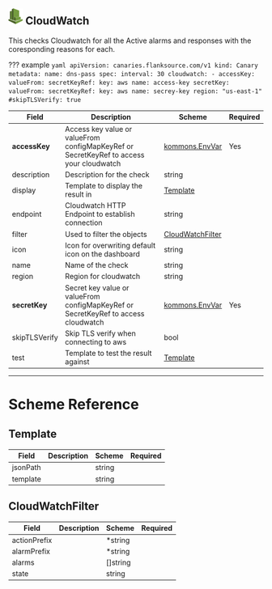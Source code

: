 ## <img src='https://raw.githubusercontent.com/flanksource/flanksource-ui/main/src/icons/cloudwatch.svg' style='height: 32px'/> CloudWatch

This checks Cloudwatch for all the Active alarms and responses with the coresponding reasons for each. 

??? example
     ```yaml
     apiVersion: canaries.flanksource.com/v1
     kind: Canary
     metadata:
       name: dns-pass
     spec:
       interval: 30
       cloudwatch:
         - accessKey:
             valueFrom:
               secretKeyRef:
                 key: aws
                 name: access-key
           secretKey:
             valueFrom:
               secretKeyRef:
                 key: aws
                 name: secrey-key
           region: "us-east-1"
           #skipTLSVerify: true
     ```

| Field | Description | Scheme | Required |
| ----- | ----------- | ------ | -------- |
| **accessKey** | Access key value or valueFrom configMapKeyRef or SecretKeyRef to access your cloudwatch | [kommons.EnvVar](https://pkg.go.dev/github.com/flanksource/kommons#EnvVar) | Yes |
| description | Description for the check | string |  |
| display | Template to display the result in | [Template](#template) |  |
| endpoint | Cloudwatch HTTP Endpoint to establish connection | string |  |
| filter | Used to filter the objects | [CloudWatchFilter](#cloudwatchfilter) |  |
| icon | Icon for overwriting default icon on the dashboard | string |  |
| name | Name of the check | string |  |
| region | Region for cloudwatch | string |  |
| **secretKey** | Secret key value or valueFrom configMapKeyRef or SecretKeyRef to access cloudwatch | [kommons.EnvVar](https://pkg.go.dev/github.com/flanksource/kommons#EnvVar) | Yes |
| skipTLSVerify | Skip TLS verify when connecting to aws | bool |  |
| test | Template to test the result against | [Template](#template) |  |

---
# Scheme Reference
## Template



| Field | Description | Scheme | Required |
| ----- | ----------- | ------ | -------- |
| jsonPath |  | string |  |
| template |  | string |  |

## CloudWatchFilter



| Field | Description | Scheme | Required |
| ----- | ----------- | ------ | -------- |
| actionPrefix |  | *string |  |
| alarmPrefix |  | *string |  |
| alarms |  | \[\]string |  |
| state |  | string |  |


